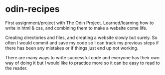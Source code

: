 # odin-recipes

First assignment/project with The Odin Project. Learned/learning how to write in html & css, and combining them to make a website come life. 

Creating directories and files, and creating a website slowly but surely. So often I would commit and save my code so I can track my previous steps if there has been any mistakes or if things just end up not working. 

There are many ways to write successful code and everyone has their own way of doing it but I would like to practice more so it can be easy to read to the reader.